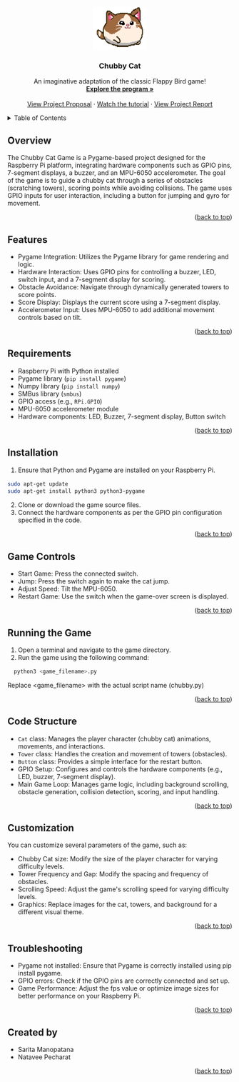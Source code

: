 <a id="readme-top"></a>

<!-- PROJECT LOGO -->
<br />
<div align="center">
  <a href="https://github.com/S-rita/Chubby_Cat">
    <img src="img/cat1.PNG" alt="Logo" width="120" height="96">
  </a>

  <h3 align="center">Chubby Cat</h3>
  <p align="center">
    An imaginative adaptation of the classic Flappy Bird game!
    <br />
    <a href="https://github.com/S-rita/Chubby_Cat"><strong>Explore the program »</strong></a>
    <br />
    <br />
    <a href="https://drive.google.com/file/d/1GP1ge3sabx0YefPhYAnaxp_8LnZK4FVE/view?usp=sharing">View Project Proposal</a>
    ·
    <a href="https://drive.google.com/file/d/1_002DVkKLYAHfpzDVGAPkRKRnA6RUdug/view?usp=sharing">Watch the tutorial</a>
    ·
    <a href="">View Project Report</a>
  </p>
</div>


<!-- TABLE OF CONTENTS -->
<details>
  <summary>Table of Contents</summary>
  <ol>
    <li><a href="#overview">Overview</a></li>
    <li><a href="#features">Features</a></li>
    <li><a href="#requirements">Requirements</a></li>
    <li><a href="#installation">Installation</a></li>
    <li><a href="#game-controls">Game Controls</a></li>
    <li><a href="#running_the_game">Running the game</a></li>
    <li><a href="#code_structure">Code structure</a></li>
      <li><a href="#customization">Customization</a></li>
  </ol>
</details>

<!-- OVERVIEW -->
## Overview

The Chubby Cat Game is a Pygame-based project designed for the Raspberry Pi platform, integrating hardware components such as GPIO pins, 7-segment displays, a buzzer, and an MPU-6050 accelerometer. The goal of the game is to guide a chubby cat through a series of obstacles (scratching towers), scoring points while avoiding collisions. The game uses GPIO inputs for user interaction, including a button for jumping and gyro for movement.

<p align="right">(<a href="#readme-top">back to top</a>)</p>


<!-- FEATURES -->
## Features
* Pygame Integration: Utilizes the Pygame library for game rendering and logic.
* Hardware Interaction: Uses GPIO pins for controlling a buzzer, LED, switch input, and a 7-segment display for scoring.
* Obstacle Avoidance: Navigate through dynamically generated towers to score points.
* Score Display: Displays the current score using a 7-segment display.
* Accelerometer Input: Uses MPU-6050 to add additional movement controls based on tilt.
<p align="right">(<a href="#readme-top">back to top</a>)</p>

  
<!-- REQUIREMENTS -->
## Requirements
* Raspberry Pi with Python installed
* Pygame library (`pip install pygame`)
* Numpy library (`pip install numpy`)
* SMBus library (`smbus`)
* GPIO access (e.g., `RPi.GPIO`)
* MPU-6050 accelerometer module
* Hardware components: LED, Buzzer, 7-segment display, Button switch
<p align="right">(<a href="#readme-top">back to top</a>)</p>

<!-- INSTALLATION -->
## Installation
1. Ensure that Python and Pygame are installed on your Raspberry Pi.
  ```sh
sudo apt-get update
sudo apt-get install python3 python3-pygame
  ```
2. Clone or download the game source files.
3. Connect the hardware components as per the GPIO pin configuration specified in the code.
<p align="right">(<a href="#readme-top">back to top</a>)</p>

<!-- GAME CONTROLS -->
## Game Controls
* Start Game: Press the connected switch.
* Jump: Press the switch again to make the cat jump.
* Adjust Speed: Tilt the MPU-6050.
* Restart Game: Use the switch when the game-over screen is displayed.
<p align="right">(<a href="#readme-top">back to top</a>)</p>


<!-- Running the Game -->
## Running the Game
1. Open a terminal and navigate to the game directory.
2. Run the game using the following command:
  ```sh
    python3 <game_filename>.py
  ```
  Replace <game_filename> with the actual script name (chubby.py)
<p align="right">(<a href="#readme-top">back to top</a>)</p>

<!-- Code Structure -->
## Code Structure
* `Cat` class: Manages the player character (chubby cat) animations, movements, and interactions.
* `Tower` class: Handles the creation and movement of towers (obstacles).
* `Button` class: Provides a simple interface for the restart button.
* GPIO Setup: Configures and controls the hardware components (e.g., LED, buzzer, 7-segment display).
* Main Game Loop: Manages game logic, including background scrolling, obstacle generation, collision detection, scoring, and input handling.
<p align="right">(<a href="#readme-top">back to top</a>)</p>

<!-- Customization -->
## Customization
You can customize several parameters of the game, such as:
* Chubby Cat size: Modify the size of the player character for varying difficulty levels.
* Tower Frequency and Gap: Modify the spacing and frequency of obstacles.
* Scrolling Speed: Adjust the game's scrolling speed for varying difficulty levels.
* Graphics: Replace images for the cat, towers, and background for a different visual theme.
<p align="right">(<a href="#readme-top">back to top</a>)</p>

<!-- Troubleshooting -->
## Troubleshooting
* Pygame not installed: Ensure that Pygame is correctly installed using pip install pygame.
* GPIO errors: Check if the GPIO pins are correctly connected and set up.
* Game Performance: Adjust the fps value or optimize image sizes for better performance on your Raspberry Pi.
<p align="right">(<a href="#readme-top">back to top</a>)</p>

<!-- Contributions -->
## Created by
* Sarita Manopatana
* Natavee Pecharat

<p align="right">(<a href="#readme-top">back to top</a>)</p>
